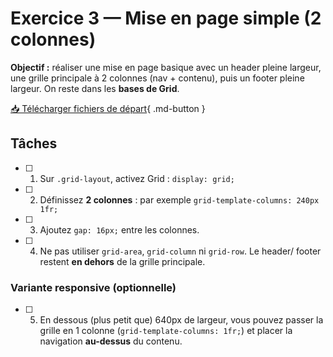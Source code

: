 # Exercice 3 — Mise en page simple (2 colonnes)

**Objectif :** réaliser une mise en page basique avec un header pleine largeur, une grille principale à 2 colonnes (nav + contenu), puis un footer pleine largeur. On reste dans les **bases de Grid**.

[📥 Télécharger fichiers de départ](ex-grid-mise-en-page-simple-fichiers-depart.zip){ .md-button }

## Tâches

- [ ] 1. Sur `.grid-layout`, activez Grid : `display: grid;`  
- [ ] 2. Définissez **2 colonnes** : par exemple `grid-template-columns: 240px 1fr;`  
- [ ] 3. Ajoutez `gap: 16px;` entre les colonnes.  
- [ ] 4. Ne pas utiliser `grid-area`, `grid-column` ni `grid-row`. Le header/ footer restent **en dehors** de la grille principale.

### Variante responsive (optionnelle)

- [ ] 5. En dessous (plus petit que) 640px de largeur, vous pouvez passer la grille en 1 colonne (`grid-template-columns: 1fr;`) et placer la navigation **au-dessus** du contenu.
